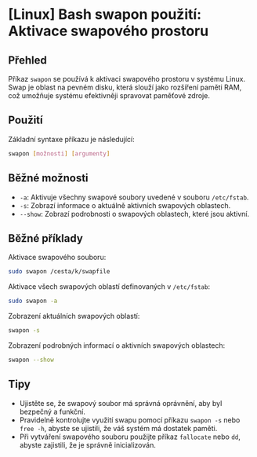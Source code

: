 # [Linux] Bash swapon použití: Aktivace swapového prostoru

## Přehled
Příkaz `swapon` se používá k aktivaci swapového prostoru v systému Linux. Swap je oblast na pevném disku, která slouží jako rozšíření paměti RAM, což umožňuje systému efektivněji spravovat paměťové zdroje.

## Použití
Základní syntaxe příkazu je následující:

```bash
swapon [možnosti] [argumenty]
```

## Běžné možnosti
- `-a`: Aktivuje všechny swapové soubory uvedené v souboru `/etc/fstab`.
- `-s`: Zobrazí informace o aktuálně aktivních swapových oblastech.
- `--show`: Zobrazí podrobnosti o swapových oblastech, které jsou aktivní.

## Běžné příklady
Aktivace swapového souboru:

```bash
sudo swapon /cesta/k/swapfile
```

Aktivace všech swapových oblastí definovaných v `/etc/fstab`:

```bash
sudo swapon -a
```

Zobrazení aktuálních swapových oblastí:

```bash
swapon -s
```

Zobrazení podrobných informací o aktivních swapových oblastech:

```bash
swapon --show
```

## Tipy
- Ujistěte se, že swapový soubor má správná oprávnění, aby byl bezpečný a funkční.
- Pravidelně kontrolujte využití swapu pomocí příkazu `swapon -s` nebo `free -h`, abyste se ujistili, že váš systém má dostatek paměti.
- Při vytváření swapového souboru použijte příkaz `fallocate` nebo `dd`, abyste zajistili, že je správně inicializován.